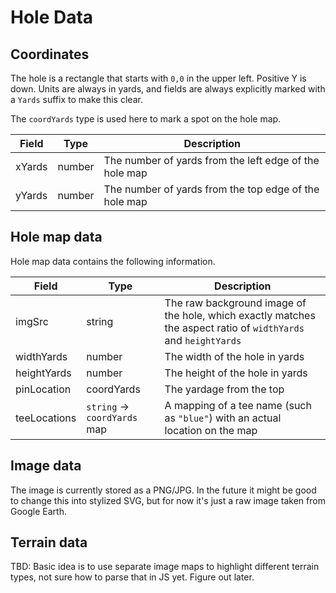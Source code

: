 # Hole Data

## Coordinates

The hole is a rectangle that starts with `0,0` in the upper left. Positive Y is
down. Units are always in yards, and fields are always explicitly marked with a
`Yards` suffix to make this clear.

The `coordYards` type is used here to mark a spot on the hole map.

| Field  | Type   | Description                                            |
| ------ | ------ | ------------------------------------------------------ |
| xYards | number | The number of yards from the left edge of the hole map |
| yYards | number | The number of yards from the top edge of the hole map  |

## Hole map data

Hole map data contains the following information.

| Field        | Type                         | Description                                                                                                    |
| ------------ | ---------------------------- | -------------------------------------------------------------------------------------------------------------- |
| imgSrc       | string                       | The raw background image of the hole, which exactly matches the aspect ratio of `widthYards` and `heightYards` |
| widthYards   | number                       | The width of the hole in yards                                                                                 |
| heightYards  | number                       | The height of the hole in yards                                                                                |
| pinLocation  | coordYards                   | The yardage from the top                                                                                       |
| teeLocations | `string` -> `coordYards` map | A mapping of a tee name (such as `"blue"`) with an actual location on the map                                  |

## Image data

The image is currently stored as a PNG/JPG. In the future it might be good to
change this into stylized SVG, but for now it's just a raw image taken from
Google Earth.

## Terrain data

TBD: Basic idea is to use separate image maps to highlight different terrain
types, not sure how to parse that in JS yet. Figure out later.
